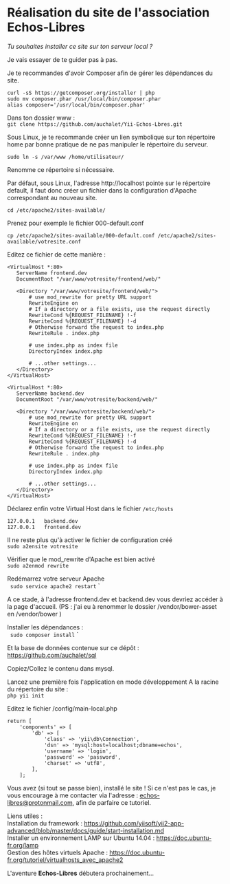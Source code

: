 # Réalisation du site de l'association **Echos-Libres**





*Tu souhaites installer ce site sur ton serveur local ?*

Je vais essayer de te guider pas à pas.


Je te recommandes d'avoir Composer afin de gérer les dépendances du site.
```
curl -sS https://getcomposer.org/installer | php
sudo mv composer.phar /usr/local/bin/composer.phar
alias composer='/usr/local/bin/composer.phar'
```


Dans ton dossier www :  
`
git clone https://github.com/auchalet/Yii-Echos-Lbres.git
`  

Sous Linux, je te recommande créer un lien symbolique sur ton répertoire home par bonne pratique de ne pas
manipuler le répertoire du serveur.

`sudo ln -s /var/www /home/utilisateur/`

Renomme ce répertoire si nécessaire.

Par défaut, sous Linux, l'adresse http://localhost pointe sur le répertoire default, il faut donc créer
un fichier dans la configuration d'Apache correspondant au nouveau site.

`
cd /etc/apache2/sites-available/
`

Prenez pour exemple le fichier 000-default.conf

`
cp /etc/apache2/sites-available/000-default.conf /etc/apache2/sites-available/votresite.conf
`

Editez ce fichier de cette manière :

```
<VirtualHost *:80>
   ServerName frontend.dev
   DocumentRoot "/var/www/votresite/frontend/web/"

   <Directory "/var/www/votresite/frontend/web/">
       # use mod_rewrite for pretty URL support
       RewriteEngine on
       # If a directory or a file exists, use the request directly
       RewriteCond %{REQUEST_FILENAME} !-f
       RewriteCond %{REQUEST_FILENAME} !-d
       # Otherwise forward the request to index.php
       RewriteRule . index.php

       # use index.php as index file
       DirectoryIndex index.php

       # ...other settings...
   </Directory>
</VirtualHost>

<VirtualHost *:80>
   ServerName backend.dev
   DocumentRoot "/var/www/votresite/backend/web/"

   <Directory "/var/www/votresite/backend/web/">
       # use mod_rewrite for pretty URL support
       RewriteEngine on
       # If a directory or a file exists, use the request directly
       RewriteCond %{REQUEST_FILENAME} !-f
       RewriteCond %{REQUEST_FILENAME} !-d
       # Otherwise forward the request to index.php
       RewriteRule . index.php

       # use index.php as index file
       DirectoryIndex index.php

       # ...other settings...
   </Directory>
</VirtualHost>
```


Déclarez enfin votre Virtual Host dans le fichier `/etc/hosts`

```
127.0.0.1   backend.dev
127.0.0.1   frontend.dev
```

Il ne reste plus qu'à activer le fichier de configuration créé  
`sudo a2ensite votresite`

Vérifier que le mod_rewrite d'Apache est bien activé  
`sudo a2enmod rewrite`  

Redémarrez votre serveur Apache  
`
sudo service apache2 restart`
`

A ce stade, à l'adresse frontend.dev et backend.dev vous devriez accéder à la page d'accueil.
(PS : j'ai eu à renommer le dossier /vendor/bower-asset en /vendor/bower )


Installer les dépendances :  
`
sudo composer install`
`

Et la base de données contenue sur ce dépôt : https://github.com/auchalet/sql

Copiez/Collez le contenu dans mysql.

Lancez une première fois l'application en mode développement
A la racine du répertoire du site :  
`
php yii init
`

Editez le fichier /config/main-local.php 
```
return [
    'components' => [
        'db' => [
            'class' => 'yii\db\Connection',
            'dsn' => 'mysql:host=localhost;dbname=echos',
            'username' => 'login',
            'password' => 'password',
            'charset' => 'utf8',
        ],
    ];
```


Vous avez (si tout se passe bien), installé le site !
Si ce n'est pas le cas, je vous encourage à me contacter via l'adresse : echos-libres@protonmail.com, afin de
parfaire ce tutoriel.  
  
  
Liens utiles :  
Installation du framework : https://github.com/yiisoft/yii2-app-advanced/blob/master/docs/guide/start-installation.md  
Installer un environnement LAMP sur Ubuntu 14.04 : https://doc.ubuntu-fr.org/lamp  
Gestion des hôtes virtuels Apache : https://doc.ubuntu-fr.org/tutoriel/virtualhosts_avec_apache2


L'aventure **Echos-Libres** débutera prochainement...





